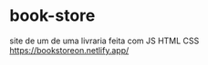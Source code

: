 # book-store
site de um de uma livraria feita com JS HTML CSS <br>
https://bookstoreon.netlify.app/
